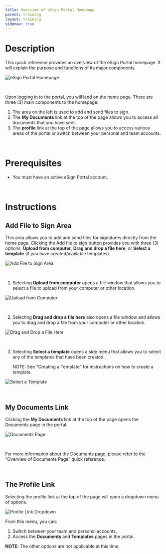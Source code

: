 ```yaml
---
title: Overview of eSign Portal Homepage
parent: training
layout: training
sidenav: true
---
```

 # Description

This quick reference provides an overview of the eSign Portal homepage. It will explain the purpose and functions of its major components.  

![eSign Portal Homepage]({{site.baseurl}}/assets/uploads/overview_of_esign_portal_homepage_1.png "eSign Portal Homepage")  

<p>&nbsp;</p>  

Upon logging in to the portal, you will land on the home page. There are three (3) main components to the homepage:

1. The area on the left is used to add and send files to sign.
2. The **My Documents** link at the top of the page allows you to access all documents that you have sent.
3. The **profile** link at the top of the page allows you to access various areas of the portal or switch between your personal and team accounts.

<p>&nbsp;</p> 

# Prerequisites

* You must have an active eSign Portal account.

<p>&nbsp;</p> 

# Instructions

## Add File to Sign Area

This area allows you to add and send files for signatures directly from the home page. Clicking the Add file to sign button provides you with three (3) options: **Upload from computer**, **Drag and drop a file here**, or **Select a template** (if you have created/available templates).

![Add File to Sign Area]({{site.baseurl}}/assets/uploads/overview_of_esign_portal_homepage_2.png "Add File to Sign Area")  

<p>&nbsp;</p> 

1. Selecting **Upload from computer** opens a file window that allows you to select a file to upload from your computer or other location.

![Upload from Computer]({{site.baseurl}}/assets/uploads/overview_of_esign_portal_homepage_3.png "Upload from Computer")  

<p>&nbsp;</p> 

2. Selecting **Drag and drop a file here** also opens a file window and allows you to drag and drop a file from your computer or other location.

![Drag and Drop a File Here]({{site.baseurl}}/assets/uploads/overview_of_esign_portal_homepage_4.png "Drag and Drop a File Here")  

<p>&nbsp;</p> 

3. Selecting **Select a template** opens a side menu that allows you to select any of the templates that have been created.

   NOTE: See "Creating a Template" for instructions on how to create a template.

![Select a Template]({{site.baseurl}}/assets/uploads/overview_of_esign_portal_homepage_5.png "Select a Template")  

<p>&nbsp;</p> 

## My Documents Link

Clicking the **My Documents** link at the top of the page opens the Documents page in the portal.

![Documents Page]({{site.baseurl}}/assets/uploads/overview_of_esign_portal_homepage_6.png "Documents Page")  

<p>&nbsp;</p> 

For more information about the Documents page, please refer to the “Overview of Documents Page” quick reference.  

<p>&nbsp;</p> 

## The Profile Link

Selecting the profile link at the top of the page will open a dropdown menu of options.

![Profile Link Dropdown]({{site.baseurl}}/assets/uploads/overview_of_esign_portal_homepage_7.png "Profile Link Dropdown")

From this menu, you can:

1. Switch between your team and personal accounts.
2. Access the **Documents** and **Templates** pages in the portal.

**NOTE:** The other options are not applicable at this time.